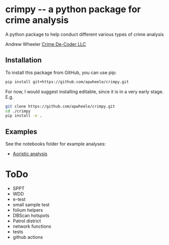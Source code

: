 # crimpy -- a python package for crime analysis

A python package to help conduct different various types of crime analysis

Andrew Wheeler
[Crime De-Coder LLC](https://crimede-coder.com/)

## Installation

To install this package from GitHub, you can use pip:

```bash
pip install git+https://github.com/apwheele/crimpy.git
```

For now, I would suggest installing editable, since it is in a very early stage. E.g.

```bash
git clone https://github.com/apwheele/crimpy.git
cd ./crimpy
pip install -e .
```

## Examples

See the notebooks folder for example analyses:

 - [Aoristic analysis](./notebooks/AoristicAnalysis.ipynb)



# ToDo

 - SPPT
 - WDD
 - e-test
 - small sample test
 - folium helpers
 - DBScan hotspots
 - Patrol district
 - network functions
 - tests
 - github actions